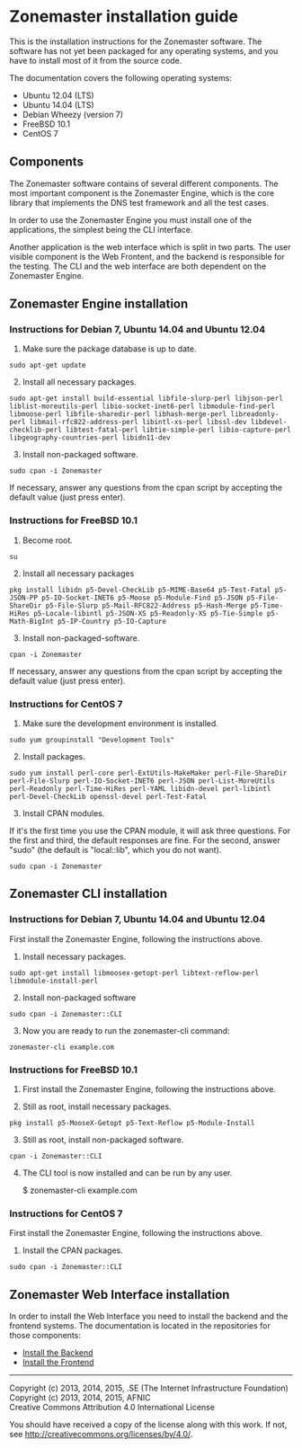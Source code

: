 # Zonemaster installation guide

This is the installation instructions for the Zonemaster software. The
software has not yet been packaged for any operating systems, and you
have to install most of it from the source code.

The documentation covers the following operating systems:

 * Ubuntu 12.04 (LTS)
 * Ubuntu 14.04 (LTS)
 * Debian Wheezy (version 7)
 * FreeBSD 10.1
 * CentOS 7

## Components

The Zonemaster software contains of several different components. The most important component is the Zonemaster Engine, which is the core library that implements the DNS test framework and all the test cases.

In order to use the Zonemaster Engine you must install one of the applications, the simplest being the CLI interface.

Another application is the web interface which is split in two parts. The user visible component is the Web Frontent, and the backend is responsible for the testing. The CLI and the web interface are both dependent on the Zonemaster Engine.

## Zonemaster Engine installation

### Instructions for Debian 7, Ubuntu 14.04 and Ubuntu 12.04

1) Make sure the package database is up to date.

`sudo apt-get update`

2) Install all necessary packages.

`sudo apt-get install build-essential libfile-slurp-perl libjson-perl liblist-moreutils-perl libio-socket-inet6-perl libmodule-find-perl libmoose-perl libfile-sharedir-perl libhash-merge-perl libreadonly-perl libmail-rfc822-address-perl libintl-xs-perl libssl-dev libdevel-checklib-perl libtest-fatal-perl libtie-simple-perl libio-capture-perl libgeography-countries-perl libidn11-dev`

3) Install non-packaged software.

`sudo cpan -i Zonemaster`

If necessary, answer any questions from the cpan script by accepting the default value (just press enter).


### Instructions for FreeBSD 10.1

1) Become root.

`su`

2) Install all necessary packages

`pkg install libidn p5-Devel-CheckLib p5-MIME-Base64 p5-Test-Fatal p5-JSON-PP p5-IO-Socket-INET6 p5-Moose p5-Module-Find p5-JSON p5-File-ShareDir p5-File-Slurp p5-Mail-RFC822-Address p5-Hash-Merge p5-Time-HiRes p5-Locale-libintl p5-JSON-XS p5-Readonly-XS p5-Tie-Simple p5-Math-BigInt p5-IP-Country p5-IO-Capture`

3) Install non-packaged-software.

`cpan -i Zonemaster`

If necessary, answer any questions from the cpan script by accepting the default value (just press enter).

### Instructions for CentOS 7

1) Make sure the development environment is installed.

`sudo yum groupinstall "Development Tools"`

2) Install packages.

`sudo yum install perl-core perl-ExtUtils-MakeMaker perl-File-ShareDir perl-File-Slurp perl-IO-Socket-INET6 perl-JSON perl-List-MoreUtils perl-Readonly perl-Time-HiRes perl-YAML libidn-devel perl-libintl perl-Devel-CheckLib openssl-devel perl-Test-Fatal`

3) Install CPAN modules.

If it's the first time you use the CPAN module, it will ask three questions.
For the first and third, the default responses are fine. For the second, answer
"sudo" (the default is "local::lib", which you do not want).

`sudo cpan -i Zonemaster`

## Zonemaster CLI installation

### Instructions for Debian 7, Ubuntu 14.04 and Ubuntu 12.04

First install the Zonemaster Engine, following the instructions above.

1) Install necessary packages.

`sudo apt-get install libmoosex-getopt-perl libtext-reflow-perl libmodule-install-perl`

2) Install non-packaged software

`sudo cpan -i Zonemaster::CLI`

3) Now you are ready to run the zonemaster-cli command:

`zonemaster-cli example.com`

### Instructions for FreeBSD 10.1

1) First install the Zonemaster Engine, following the instructions above.

2) Still as root, install necessary packages.

`pkg install p5-MooseX-Getopt p5-Text-Reflow p5-Module-Install`

3) Still as root, install non-packaged software.

`cpan -i Zonemaster::CLI`

4) The CLI tool is now installed and can be run by any user.

    $ zonemaster-cli example.com

### Instructions for CentOS 7

First install the Zonemaster Engine, following the instructions above.

1) Install the CPAN packages.

`sudo cpan -i Zonemaster::CLI`

## Zonemaster Web Interface installation

In order to install the Web Interface you need to install the backend
and the frontend systems. The documentation is located in the repositories
for those components:

 * [Install the Backend](https://github.com/dotse/zonemaster-backend/blob/master/docs/installation.md)
 * [Install the Frontend](https://github.com/dotse/zonemaster-gui/blob/master/Zonemaster_Dancer/Doc/zonemaster-frontend-installation-instructions.md)



-------

Copyright (c) 2013, 2014, 2015, .SE (The Internet Infrastructure Foundation)  
Copyright (c) 2013, 2014, 2015, AFNIC  
Creative Commons Attribution 4.0 International License

You should have received a copy of the license along with this
work.  If not, see <http://creativecommons.org/licenses/by/4.0/>.
